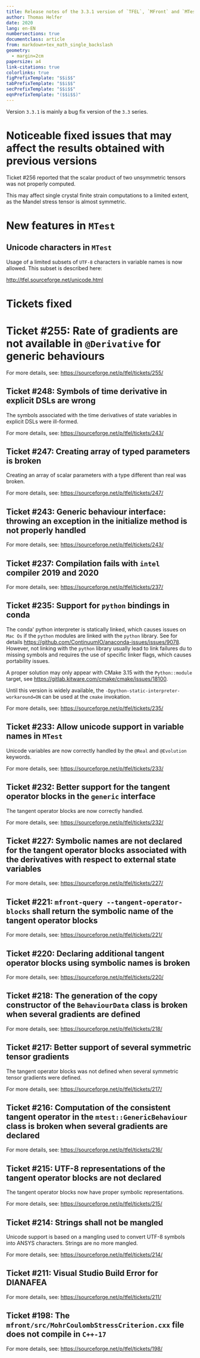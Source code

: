 ```yaml
---
title: Release notes of the 3.3.1 version of `TFEL`, `MFront` and `MTest`
author: Thomas Helfer
date: 2020
lang: en-EN
numbersections: true
documentclass: article
from: markdown+tex_math_single_backslash
geometry:
  - margin=2cm
papersize: a4
link-citations: true
colorlinks: true
figPrefixTemplate: "$$i$$"
tabPrefixTemplate: "$$i$$"
secPrefixTemplate: "$$i$$"
eqnPrefixTemplate: "($$i$$)"
---
```


Version `3.3.1` is mainly a bug fix version of the `3.3` series.

# Noticeable fixed issues that may affect the results obtained with previous versions

Ticket #256 reported that the scalar product of two unsymmetric tensors
was not properly computed.

This may affect single crystal finite strain computations to a limited
extent, as the Mandel stress tensor is almost symmetric.

# New features in `MTest`

## Unicode characters in `MTest`

Usage of a limited subsets of `UTF-8` characters in variable names is
now allowed. This subset is described here:

<http://tfel.sourceforge.net/unicode.html>

# Tickets fixed

# Ticket #255: Rate of gradients are not available in `@Derivative` for generic behaviours

For more details, see: <https://sourceforge.net/p/tfel/tickets/255/>

## Ticket #248: Symbols of time derivative in explicit DSLs are wrong

The symbols associated with the time derivatives of state variables in
explicit DSLs were ill-formed.

For more details, see: <https://sourceforge.net/p/tfel/tickets/243/>

## Ticket #247: Creating array of typed parameters is broken

Creating an array of scalar parameters with a type different than real
was broken.

For more details, see: <https://sourceforge.net/p/tfel/tickets/247/>

## Ticket #243: Generic behaviour interface: throwing an exception in the initialize method is not properly handled

For more details, see: <https://sourceforge.net/p/tfel/tickets/243/>

## Ticket #237: Compilation fails with `intel` compiler 2019 and 2020

For more details, see: <https://sourceforge.net/p/tfel/tickets/237/>

## Ticket #235: Support for `python` bindings in conda

The conda' python interpreter is statically linked, which causes issues
on `Mac Os` if the `python` modules are linked with the `python`
library. See for details
https://github.com/ContinuumIO/anaconda-issues/issues/9078. However, not
linking with the `python` library usually lead to link failures du to
missing symbols and requires the use of specific linker flags, which
causes portability issues.

A proper solution may only appear with CMake 3.15 with the
`Python::module` target, see
https://gitlab.kitware.com/cmake/cmake/issues/18100.

Until this version is widely available, the
`-Dpython-static-interpreter-workaround=ON` can be used at the `cmake`
invokation.

For more details, see: <https://sourceforge.net/p/tfel/tickets/235/>

## Ticket #233: Allow unicode support in variable names in `MTest`

Unicode variables are now correctly handled by the `@Real` and
`@Evolution` keywords.

For more details, see: <https://sourceforge.net/p/tfel/tickets/233/>

## Ticket #232: Better support for the tangent operator blocks in the `generic` interface

The tangent operator blocks are now correctly handled.

For more details, see: <https://sourceforge.net/p/tfel/tickets/232/>

## Ticket #227: Symbolic names are not declared for the tangent operator blocks associated with the derivatives with respect to external state variables

For more details, see: <https://sourceforge.net/p/tfel/tickets/227/>

## Ticket #221: `mfront-query --tangent-operator-blocks` shall return the symbolic name of the tangent operator blocks

For more details, see: <https://sourceforge.net/p/tfel/tickets/221/>

## Ticket #220: Declaring additional tangent operator blocks using symbolic names is broken

For more details, see: <https://sourceforge.net/p/tfel/tickets/220/>

## Ticket #218: The generation of the copy constructor of the `BehaviourData` class is broken when several gradients are defined

For more details, see: <https://sourceforge.net/p/tfel/tickets/218/>

## Ticket #217: Better support of several symmetric tensor gradients

The tangent operator blocks was not defined when several symmetric
tensor gradients were defined.

For more details, see: <https://sourceforge.net/p/tfel/tickets/217/>

## Ticket #216: Computation of the consistent tangent operator in the `mtest::GenericBehaviour` class is broken when several gradients are declared

For more details, see: <https://sourceforge.net/p/tfel/tickets/216/>

## Ticket #215: UTF-8 representations of the tangent operator blocks are not declared

The tangent operator blocks now have proper symbolic representations.

For more details, see: <https://sourceforge.net/p/tfel/tickets/215/>

## Ticket #214: Strings shall not be mangled

Unicode support is based on a mangling used to convert UTF-8 symbols
into ANSYS characters. Strings are no more mangled.

For more details, see: <https://sourceforge.net/p/tfel/tickets/214/>

## Ticket #211: Visual Studio Build Error for DIANAFEA

For more details, see: <https://sourceforge.net/p/tfel/tickets/211/>

## Ticket #198: The `mfront/src/MohrCoulombStressCriterion.cxx` file does not compile in `C++-17`

For more details, see: <https://sourceforge.net/p/tfel/tickets/198/>

